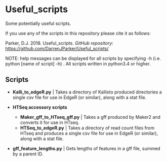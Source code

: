 # Useful_scripts

Some potentially useful scripts.

If you use any of the scripts in this repository please cite it as follows:

Parker, D.J. 2018. Useful_scripts. _GitHub repository_: https://github.com/DarrenJParker/Useful_scripts/

NOTE: help messages can be displayed for all scripts by specifying -h (i.e. python [name of script] -h) .
All scripts written in python3.4 or higher.

## Scripts

* **Kalli_to_edgeR.py** | Takes a directory of Kallisto produced directories a single csv file for use in EdgeR (or similar), along with a stat file.

* **HTSeq accessory scripts**
  * **Maker_gff_to_HTseq_gff.py** | Takes a gff produced by Maker2 and converts it for use in HTseq.
  * **HTSeq_to_edgeR.py** | Takes a directory of read count files from HTseq and produces a single csv file for use in EdgeR (or similar), along with a stat file.

* **gff_feature_lengths.py** | Gets lengths of features in a gff file, summed by a parent ID.

